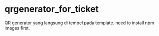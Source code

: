 # qrgenerator_for_ticket
QR generator yang langsung di tempel pada template.
need to install npm images first.
